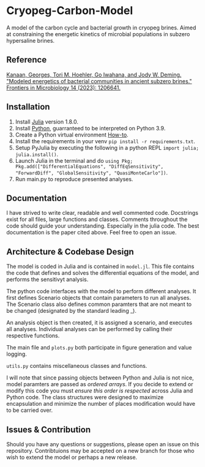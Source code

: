 # Cryopeg-Carbon-Model
A model of the carbon cycle and bacterial growth in cryopeg brines. Aimed at constraining the energetic kinetics of microbial populations in subzero hypersaline brines.

## Reference
[Kanaan, Georges, Tori M. Hoehler, Go Iwahana, and Jody W. Deming. "Modeled energetics of bacterial communities in ancient subzero brines." Frontiers in Microbiology 14 (2023): 1206641.](https://www.frontiersin.org/articles/10.3389/fmicb.2023.1206641/full)

## Installation
1. Install [Julia](https://julialang.org/downloads/) version 1.8.0.
2. Install [Python](https://www.python.org/downloads/), guarranteed to be interpreted on Python 3.9.
3. Create a Python virtual environment [How-to](https://docs.python.org/3/library/venv.html).
4. Install the requirements in your venv `pip install -r requirements.txt`.
5. Setup PyJulia by executing the following in a python REPL `import julia; julia.install()`.
6. Launch Julia in the terminal and do `using Pkg; Pkg.add(["DifferentialEquations", "DiffEqSensitivity", "ForwardDiff", "GlobalSensitivity", "QuasiMonteCarlo"])`.
7. Run main.py to reproduce presented analyses.

## Documentation
I have strived to write clear, readable and well commented code. Docstrings exist for all files, large functions and classes. 
Comments throughout the code should guide your understanding. Especially in the julia code.
The best documentation is the paper cited above. Feel free to open an issue.

## Architecture & Codebase Design
The model is coded in Julia and is contained in `model.jl`. This file contains the code that defines and solves the differential equations of the model, and performs the sensitivyt analysis.

The python code interfaces with the model to perform different analyses. It first defines Scenario objects that contain parameters to run all analyses. The Scenario class also defines common paramters that are not meant to be changed (designated by the standard leading _).

An analysis object is then created, it is assigned a scenario, and executes all analyses. Individual analyses can be performed by calling their respective functions.

The main file and `plots.py` both participate in figure generation and value logging. 

`utils.py` contains miscellaneous classes and functions.

I will note that since passing objects between Python and Julia is not nice, model paramters are passed as *ordered arrays*. If you decide to extend or modify this code you must *ensure this order is respected* across Julia and Python code. The class structures were designed to maximize encapsulation and minimize the number of places modification would have to be carried over.

## Issues & Contribution
Should you have any questions or suggestions, please open an issue on this repository. Contribtuions may be accepted on a new branch for those who wish to extend the model or perhaps a new release.

